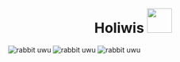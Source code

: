 <h1 align="center">  Holiwis <img src="https://data.whicdn.com/images/154389269/original.gif" width="50" /></h1>

![rabbit uwu](https://github.githubassets.com/images/mona-whisper.gif)
![rabbit uwu](https://i.pinimg.com/originals/01/63/6c/01636c5434cd0462086620c60fdfec16.gif)
![rabbit uwu](https://github.githubassets.com/images/mona-whisper.gif)
